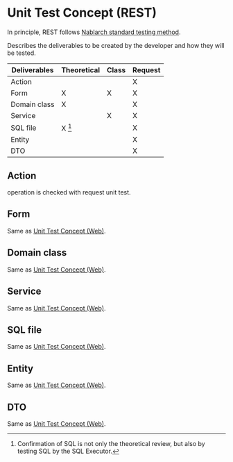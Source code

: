 # Unit Test Concept (REST)

In principle, REST follows [Nablarch standard testing method](https://nablarch.github.io/docs/LATEST/doc/en/development_tools/testing_framework/index.html).

Describes the deliverables to be created by the developer and how they will be tested.

| Deliverables  | Theoretical | Class      | Request |
| ------------- | ----------- | ---------- | ------- |
| Action        |             |            | X       |
| Form          | X           | X          | X       |
| Domain class  | X           |            | X       |
| Service       |             | X          | X       |
| SQL file      | X [^1]      |            | X       |
| Entity        |             |            | X       |
| DTO           |             |            | X       |

[^1]: Confirmation of SQL is not only the theoretical review, but also by testing SQL by the SQL Executor.

## Action

operation is checked with request unit test.

## Form

Same as [Unit Test Concept (Web)](./Unit_test_concept_(Web).md#form).

## Domain class

Same as [Unit Test Concept (Web)](./Unit_test_concept_(Web).md#domain-class).

## Service

Same as [Unit Test Concept (Web)](./Unit_test_concept_(Web).md#service).

## SQL file

Same as [Unit Test Concept (Web)](./Unit_test_concept_(Web).md#sql-file).

## Entity

Same as [Unit Test Concept (Web)](./Unit_test_concept_(Web).md#entity).

## DTO

Same as [Unit Test Concept (Web)](./Unit_test_concept_(Web).md#dto).
